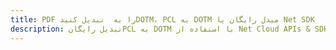 ---title: PDF را به  تبدیل کنیدDOTM، PCL به DOTM مبدل رایگان یا Net SDKdescription: تبدیل رایگانPCL به DOTM با استفاده از Net Cloud APIs & SDK همچنین اسناد PDF را در Cloud ایجاد، ویرایش و رندر کنید.---